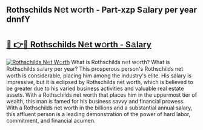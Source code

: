 ## Rothschilds N𝚎t w𝚘rth - Part-xzp S𝚊lary per year dnnfY

# <h2><a href="http://gc4xex.nevu.top/?p=Rothschilds">🔗 👉🔴 Rothschilds N𝚎t w𝚘rth - S𝚊lary</a></h2>

[![Rothschilds N𝚎t W𝚘rth](https://i.imgur.com/Oavwk0R.jpeg)](http://gc4xex.nevu.top/?p=Rothschilds)
What is Rothschilds n𝚎t w𝚘rth? What is Rothschilds s𝚊lary per year?
This prosperous person's Rothschilds net worth is considerable, placing him among the industry's elite. His salary is impressive, but it is eclipsed by Rothschilds net worth, which is believed to be greater due to his varied business activities and valuable real estate assets. With a Rothschilds net worth that places him in the uppermost tier of wealth, this man is famed for his business savvy and financial prowess. With a Rothschilds net worth in the billions and a substantial annual salary, this affluent person is a leading demonstration of the power of hard labor, commitment, and financial acumen.
